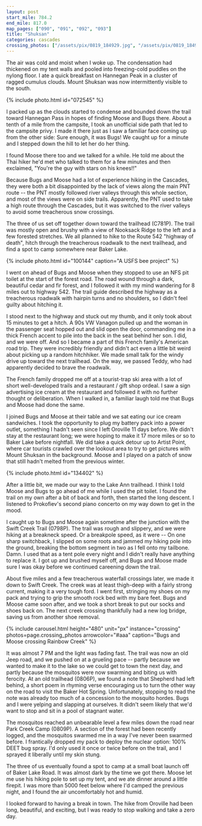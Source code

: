 ```yaml
---
layout: post
start_mile: 784.2
end_mile: 817.0
map_pages: ["090", "091", "092", "093"]
title: "Shuksan"
categories: cascades
crossing_photos: ["/assets/pix/0819_184929.jpg", "/assets/pix/0819_184944.jpg"]
---
```


The air was cold and moist when I woke up. The condensation had thickened on my
tent walls and pooled into freezing-cold puddles on the nylong floor. I ate a
quick breakfast on Hannegan Peak in a cluster of ragged cumulus clouds. Mount
Shuksan was now intermittently visible to the south.

{% include photo.html id="072545" %}

I packed up as the clouds started to condense and bounded down the trail toward
Hannegan Pass in hopes of finding Moose and Bugs there. About a tenth of a mile
from the campsite, I took an unofficial side path that led to the campsite
privy. I made it there just as I saw a familiar face coming up from the other
side: Sure enough, it was Bugs!  We caught up for a minute and I stepped down
the hill to let her do her thing.

I found Moose there too and we talked for a while. He told me
about the Thai hiker he'd met who talked to them for a few minutes and then
exclaimed, "You're the guy with stars on his knees!!"

Because Bugs and Moose had a lot of experience hiking in the Cascades, they were
both a bit disappointed by the lack of views along the main PNT route -- the PNT
mostly followed river valleys through this whole section, and most of the views
were on side trails. Apparently, the PNT used to take a high route through the
Cascades, but it was switched to the river valleys to avoid some treacherous
snow crossings.

The three of us set off together down toward the trailhead (C781P). The trail
was mostly open and brushy with a view of Nooksack Ridge to the left and a few
forested stretches. We all planned to hike to the Route 542 "highway of
death", hitch through the treacherous roadwalk to the next trailhead, and find a
spot to camp somewhere near Baker Lake.

{% include photo.html id="100144" caption="A USFS bee project" %}

I went on ahead of Bugs and Moose when they stopped to use an NFS pit toilet at
the start of the forest road. The road wound through a dark, beautiful cedar
and fir forest, and I followed it with my mind wandering for 8 miles out to
highway 542. The trail guide described the highway as a treacherous roadwalk
with hairpin turns and no shoulders, so I didn't feel guilty about hitching it.

I stood next to the highway and stuck out my thumb, and it only took about 15
minutes to get a hitch. A 90s VW Vanagon pulled up and the woman in the
passenger seat hopped out and slid open the door, commanding me in a thick
French accent to pile into the back in the seat behind her son. I did, and we
were off. And so I became a part of this French family's American road trip.
They were incredibly friendly and didn't act even a little bit weird about
picking up a random hitchhiker. We made small talk for the windy drive up toward
the next trailhead. On the way, we passed Teddy, who had apparently decided to
brave the roadwalk.

The French family dropped me off at a tourist-trap ski area with a lot of short
well-developed trails and a restaurant / gift shop ordeal. I saw a sign
advertising ice cream at the restaurant and followed it with no further thought
or deliberation. When I walked in, a familiar laugh told me that Bugs and Moose
had done the same.

I joined Bugs and Moose at their table and we sat eating our ice cream
sandwiches. I took the opportunity to plug my battery pack into a power outlet,
something I hadn't seen since I left Oroville 11 days before. We didn't stay at
the restaurant long; we were hoping to make it 17 more miles or so to Baker Lake
before nightfall. We did take a quick detour up to Artist Point, where car
tourists crawled over the lookout area to try to get pictures with Mount Shuksan
in the background. Moose and I played on a patch of snow that still hadn't
melted from the previous winter.

{% include photo.html id="134402" %}

After a little bit, we made our way to the Lake Ann trailhead. I think I told
Moose and Bugs to go ahead of me while I used the pit toilet. I found the trail
on my own after a bit of back and forth, then started the long descent. I
listened to Prokofiev's second piano concerto on my way down to get in the mood.

I caught up to Bugs and Moose again sometime after the junction with the Swift
Creek Trail (0798P). The trail was rough and slippery, and we were hiking at a
breakneck speed. Or a breakpole speed, as it were -- On one sharp switchback, I
slipped on some roots and jammed my hiking pole into the ground, breaking the
bottom segment in two as I fell onto my tailbone. Damn. I used that as a tent
pole every night and I didn't really have anything to replace it. I got up and
brushed myself off, and Bugs and Moose made sure I was okay before we continued
careening down the trail.

About five miles and a few treacherous waterfall crossings later, we made it
down to Swift Creek. The creek was at least thigh-deep with a fairly strong
current, making it a very tough ford. I went first, stringing my shoes on my
pack and trying to grip the smooth rock bed with my bare feet. Bugs and Moose
came soon after, and we took a short break to put our socks and shoes back on.
The next creek crossing thankfully had a new log bridge, saving us from another
shoe removal.

{% include carousel.html height="480" unit="px" instance="crossing" photos=page.crossing_photos arrowcolor="#aaa" caption="Bugs and Moose crossing Rainbow Creek" %}

It was almost 7 PM and the light was fading fast. The trail was now an old Jeep
road, and we pushed on at a grueling pace -- partly because we wanted to make it
to the lake so we could get to town the next day, and partly because the
mosquitos were now swarming and biting us with ferocity. At an old trailhead
(0806P), we found a note that Shepherd had left behind, a short poem in rhyming
verse encouraging us to turn the other way on the road to visit the Baker Hot
Spring. Unfortunately, stopping to read the note was already too much of a
concession to the mosquito hordes. Bugs and I were yelping and slapping at
ourselves. It didn't seem likely that we'd want to stop and sit in a pool of
stagnant water.

The mosquitos reached an unbearable level a few miles down the road near Park
Creek Camp (0809P). A section of the forest had been recently logged, and the
mosquitos swarmed me in a way I've never been swarmed before. I frantically
dropped my pack to deploy the nuclear option: 100% DEET bug spray. I'd only used
it once or twice before on the trail, and I sprayed it liberally until my skin
stung.

The three of us eventually found a spot to camp at a small boat launch off of
Baker Lake Road. It was almost dark by the time we got there. Moose let me use
his hiking pole to set up my tent, and we ate dinner around a little firepit. I
was more than 5000 feet below where I'd camped the previous night, and I found
the air uncomfortably hot and humid.

I looked forward to having a break in town. The hike from Oroville had been
long, beautiful, and exciting, but I was ready to stop walking and take a zero
day.
